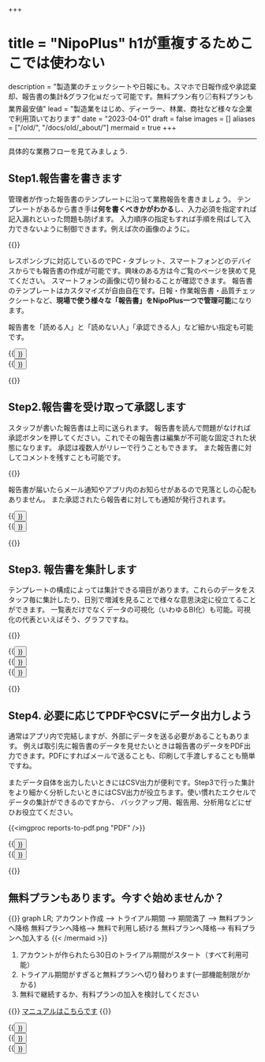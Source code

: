 +++
# title = "NipoPlus" h1が重複するためここでは使わない
description = "製造業のチェックシートや日報にも。スマホで日報作成や承認棄却、報告書の集計&グラフ化📊だって可能です。無料プラン有り〼有料プランも業界最安値"
lead = "製造業をはじめ、ディーラー、林業、商社など様々な企業で利用頂いております"
date = "2023-04-01"
draft = false
images = []
aliases = ["/old/", "/docs/old/_about/"]
mermaid = true
+++

---

具体的な業務フローを見てみましょう.

## Step1.報告書を書きます

管理者が作った報告書のテンプレートに沿って業務報告を書きましょう。
テンプレートがあるから書き手は**何を書くべきかがわかる**し、入力必須を指定すれば記入漏れといった問題も防げます。
入力順序の指定もすれば手順を飛ばして入力できないように制御できます。例えば次の画像のように。

{{<icatch filename="input-order" msg="入力順指定すれば スタッフは迷わない" title="入力の必須が空欄の場合は日報が提出できません" fontsize="30px" alice="here">}}

レスポンシブに対応しているのでPC・タブレット、スマートフォンどのデバイスからでも報告書の作成が可能です。興味のある方は今ご覧のページを狭めて見てください。
スマートフォンの画像に切り替わることが確認できます。
報告書のテンプレートはカスタマイズが自由自在です。日報・作業報告書・品質チェックシートなど、**現場で使う様々な「報告書」をNipoPlus一つで管理可能**になります。

報告書を「読める人」と「読めない人」「承認できる人」など細かい指定も可能です。

<div class="row justify-content-center mt-5">
<div class="col-sm-16 col-md-8">{{<button "/tips/required/" "記入・提出漏れの防止">}}</div>
<div class="col-sm-16 col-md-8">{{<button "/tips/checksheet/" "製造業の点検シート">}}</div>
</div>

{{<nextArrow>}}

## Step2.報告書を受け取って承認します

スタッフが書いた報告書は上司に送られます。
報告書を読んで問題がなければ承認ボタンを押してください。これでその報告書は編集が不可能な固定された状態になります。
承認は複数人がリレーで行うこともできます。
また報告書に対してコメントを残すことも可能です。

{{<icatch filename="report-show" msg="承認やコメント タグ付けや検索も" title="コメントでスタッフとのコミニケーションをとることや、複数スタッフによる日報の承認リレーも利用できます。" fontsize="30px" alice="ok">}}

報告書が届いたらメール通知やアプリ内のお知らせがあるので見落としの心配もありません。
また承認されたら報告者に対しても通知が発行されます。

<div class="row justify-content-center mt-5">
<div class="col-sm-16 col-md-8">{{<button "/docs/manual/read-report/_about/" "報告書を読む">}}</div>
<div class="col-sm-16 col-md-8">{{<button "/docs/manual/notice/email/" "メール通知">}}</div>
</div>

{{<nextArrow>}}

## Step3. 報告書を集計します

テンプレートの構成によっては集計できる項目があります。これらのデータをスタッフ毎に集計したり、日別で増減を見ることで様々な意思決定に役立てることができます。
一覧表だけでなくデータの可視化（いわゆるBI化）も可能。可視化の代表といえばそう、グラフですね。

{{<icatch filename="chart" msg="日報をグラフ化して 視覚的に分析が可能" title="報告書をグラフ化する" fontsize="30px" alice="pc">}}

<div class="row justify-content-center mt-5">
<div class="col-sm-16 col-md-5">{{<button "/docs/manual/analytics/chart/" "報告書のグラフ化">}}</div>
<div class="col-sm-16 col-md-5">{{<button "/tips/factory/" "P管理図の作成">}}</div>
<div class="col-sm-16 col-md-5">{{<button "/tips/progress/" "目標と進捗">}}</div>
</div>

{{<nextArrow>}}

## Step4. 必要に応じてPDFやCSVにデータ出力しよう

通常はアプリ内で完結しますが、外部にデータを送る必要があることもあります。
例えば取引先に報告書のデータを見せたいときは報告書のデータをPDF出力できます。PDFにすればメールで送ることも、印刷して手渡しすることも簡単ですね。

またデータ自体を出力したいときにはCSV出力が便利です。Step3で行った集計をより細かく分析したいときにはCSV出力が役立ちます。使い慣れたエクセルでデータの集計ができるのですから、
バックアップ用、報告用、分析用などにぜひお役立てください。

{{<imgproc reports-to-pdf.png "PDF" />}}

<div class="row justify-content-center mt-5">
<div class="col-sm-16 col-md-8">{{<button "/docs/manual/read-report/pdf/" "PDF出力">}}</div>
<div class="col-sm-16 col-md-8">{{<button "/docs/manual/analytics/csv/" "CSV出力">}}</div>
</div>

{{<nextArrow>}}

## 無料プランもあります。今すぐ始めませんか？



{{<mermaid align="center">}}
graph LR;
  アカウント作成 --> トライアル期間 --> 期間満了 -->  無料プランへ降格
  無料プランへ降格--> 無料で利用し続ける
  無料プランへ降格--> 有料プランへ加入する
{{< /mermaid >}}

1. アカウントが作られたら30日のトライアル期間がスタート（すべて利用可能）
1. トライアル期間がすぎると無料プランへ切り替わります(一部機能制限がかかる)
1. 無料で継続するか、有料プランの加入を検討してください



{{<alice pos="right" icon="book">}}
<a href="/docs/manual/quickstart/">マニュアルはこちらです</a>
{{</alice>}}



<div class="row justify-content-center">
<div class="col-sm-16 col-md-4">{{<button "/docs/system/android/" "Androidで使う">}}</div>
<div class="col-sm-16 col-md-4">{{<button "/docs/system/ios/" "iOSで使う">}}</div>
<div class="col-sm-16 col-md-5">{{<button "https://nipo-plus.web.app/#/" "NipoPLusを起動" "_blank">}}</div>
</div>
